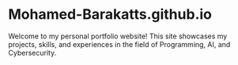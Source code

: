 # Mohamed-Barakatts.github.io
Welcome to my personal portfolio website! This site showcases my projects, skills, and experiences in the field of Programming, AI, and Cybersecurity.
